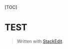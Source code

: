 
[TOC]

# TEST


> Written with [StackEdit](https://stackedit.io/).
<!--stackedit_data:
eyJoaXN0b3J5IjpbLTEzNjU4ODEyMzMsLTIwNzMzMTk5NzldfQ
==
-->